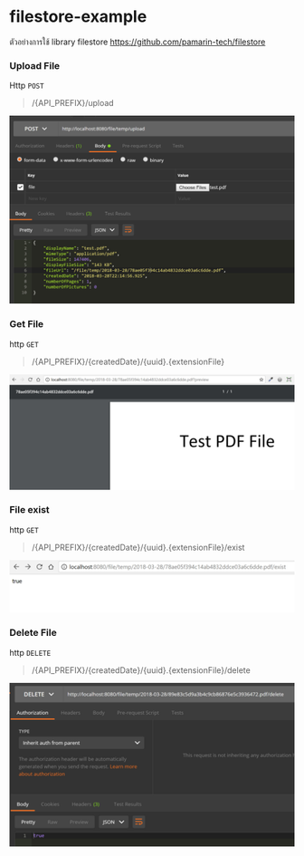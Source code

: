 # filestore-example
ตัวอย่างการใช้ library filestore https://github.com/pamarin-tech/filestore

### Upload File

Http `POST`
> /{API_PREFIX}/upload

![upload](image/upload.jpg)


### Get File

http `GET`
> /{API_PREFIX}/{createdDate}/{uuid}.{extensionFile}

![upload](image/get-file.jpg)

### File exist 

http `GET`
> /{API_PREFIX}/{createdDate}/{uuid}.{extensionFile}/exist 

![upload](image/exist.jpg)

### Delete File 

http `DELETE`
> /{API_PREFIX}/{createdDate}/{uuid}.{extensionFile}/delete   

![upload](image/delete.jpg)
